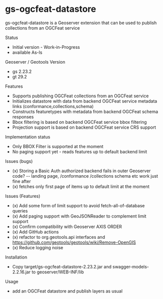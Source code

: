 

gs-ogcfeat-datastore
=================

gs-ogcfeat-datastore is a Geoserver extension that can be used to publish collections from an OGCFeat service

Status
- Initial version - Work-in-Progress
- available As-Is 

Geoserver / Geotools Version 
- gs 2.23.2
- gt 29.2

Features
- Supports publishing OGCFeat collections from an OGCFeat service
- Initializes datastore with data from backend OGCFeat service metadata links (conformance,collections,schema)
- Constructs featuretypes with metadata from backend OGCFeat schema responses
- Bbox filtering is based on backend OGCFeat service bbox filtering 
- Projection support is based on backend OGCFeat service CRS support

Implementation status
- Only BBOX Filter is supported at the moment
- No paging support yet - reads features up to default backend limit 

Issues (bugs)
- (x) Storing a Basic Auth authorized backend fails in outer Geoserver code?
-- landing page, /conformance /collections schema etc work just fine after
- (x) fetches only first page of items up to default limit at the moment

Issues (Features)
- (x) Add some form of limit support to avoid fetch-all-of-database queries
- (x) Add paging support with GeoJSONReader to complement limit  support
- (x) Confirm compatibility with Geoserver AXIS ORDER 
- (x) Add GitHub actions 
- (x) refactor to org.geotools.api interfaces and https://github.com/geotools/geotools/wiki/Remove-OpenGIS 
- (x) Reduce logging noise

Installation 
- Copy target/gs-ogcfeat-datastore-2.23.2.jar and swagger-models-2.2.16.jar to geoserver/WEB-INF/lib 

Usage
- add an OGCFeat datastore and publish layers as usual

